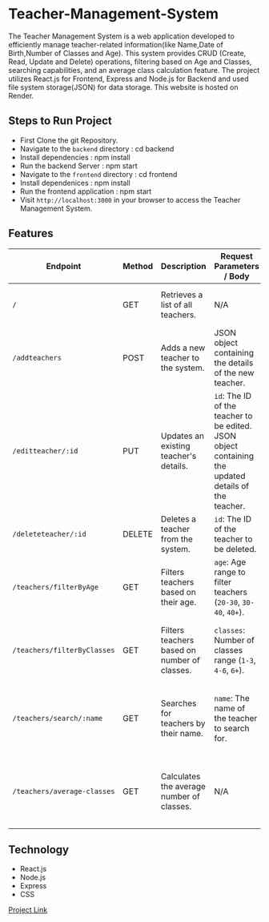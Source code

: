 # Teacher-Management-System
The Teacher Management System is a web application developed to efficiently manage teacher-related information(like Name,Date of Birth,Number of Classes and Age). This system provides CRUD (Create, Read, Update and Delete) operations, filtering based on Age and Classes, searching capabilities, and an average class calculation feature. The project utilizes React.js for Frontend, Express and Node.js for Backend and used file system storage(JSON) for data storage. This website is hosted on Render.

## Steps to Run Project
- First Clone the git Repository.
- Navigate to the `backend` directory : cd backend
- Install dependencies : npm install
- Run the backend Server : npm start
- Navigate to the `frontend` directory : cd frontend
- Install dependenices : npm install
- Run the frontend application : npm start
- Visit `http://localhost:3000` in your browser to access the Teacher Management System.

## Features
| Endpoint                    | Method | Description                                  | Request Parameters / Body                                                                                 | Response                                                   |
| --------------------------- | ------ | -------------------------------------------- | --------------------------------------------------------------------------------------------------------- | ---------------------------------------------------------- |
| `/`                         | GET    | Retrieves a list of all teachers.            | N/A                                                                                                       | An array containing all teacher objects.                   |
| `/addteachers`              | POST   | Adds a new teacher to the system.            | JSON object containing the details of the new teacher.                                                    | The added teacher object.                                  |
| `/editteacher/:id`          | PUT    | Updates an existing teacher's details.       | `id`: The ID of the teacher to be edited. <br> JSON object containing the updated details of the teacher. | The updated teacher object.                                |
| `/deleteteacher/:id`        | DELETE | Deletes a teacher from the system.           | `id`: The ID of the teacher to be deleted.                                                                | The deleted teacher object.                                |
| `/teachers/filterByAge`     | GET    | Filters teachers based on their age.         | `age`: Age range to filter teachers (`20-30`, `30-40`, `40+`).                                            | An array of teacher objects filtered by age.               |
| `/teachers/filterByClasses` | GET    | Filters teachers based on number of classes. | `classes`: Number of classes range (`1-3`, `4-6`, `6+`).                                                  | An array of teacher objects filtered by number of classes. |
| `/teachers/search/:name`    | GET    | Searches for teachers by their name.         | `name`: The name of the teacher to search for.                                                            | An array of teacher objects matching the search query.     |
| `/teachers/average-classes` | GET    | Calculates the average number of classes.    | N/A                                                                                                       | JSON object containing the average number of classes.      |


## Technology
- React.js
- Node.js
- Express
- CSS

[Project Link](https://teacher-management-system-k2ri.onrender.com/)

